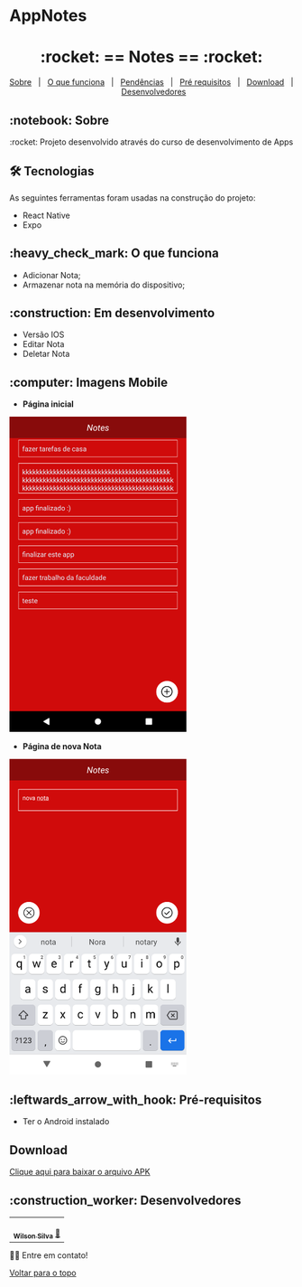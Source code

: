 # AppNotes
<h1 align="center" id="top">:rocket: == Notes == :rocket:</h1>

<p align="center">
  <a href="#sobre">Sobre</a> &#xa0; | &#xa0; 
  <a href="#funciona">O que funciona</a> &#xa0; | &#xa0;
  <!--<a href="#nao-funciona">O que não funciona</a> &#xa0; | &#xa0;-->
  <a href="#pendente">Pendências</a> &#xa0; | &#xa0;
  <a href="#requisitos">Pré requisitos</a> &#xa0; | &#xa0;
  <a href="#download">Download</a> &#xa0; | &#xa0;
  <a href="#desenvolvedores">Desenvolvedores</a>
</p>

<h2 id="sobre">:notebook: Sobre </h2>

<p align="center">:rocket: Projeto desenvolvido através do curso de desenvolvimento de Apps</p>

<h2 id="tecnologias"> 🛠 Tecnologias </h2>

As seguintes ferramentas foram usadas na construção do projeto:

* React Native
* Expo

<h2 id="funciona">:heavy_check_mark: O que funciona</h2>

* Adicionar Nota;
* Armazenar nota na memória do dispositivo;
 
<h2 id="pendente">:construction: Em desenvolvimento</h2>

* Versão IOS
* Editar Nota
* Deletar Nota

<h2 id="imagens">:computer: Imagens Mobile</h2>

- **Página inicial**
<img alt="login" src="https://github.com/wilsonsilvadeveloper/App-Notes/blob/main/assets/tela1.png" width="314"/>

- **Página de nova Nota**
<img alt="restaurantes" src="https://github.com/wilsonsilvadeveloper/App-Notes/blob/main/assets/tela2.png" width="314"/>


<h2 id="requisitos">:leftwards_arrow_with_hook: Pré-requisitos</h2>

* Ter o Android instalado

<h2 id="download">Download</h2>

<a href="notes.apk" download="notex.apk">Clique aqui para baixar o arquivo APK</a>



<h2 id="desenvolvedores">:construction_worker: Desenvolvedores</h2>

<table> 
<tr>
 
<td align="center"><a href="https://github.com/wilsonsilvadeveloper"><img style="border-radius: 50%" src="https://ca.slack-edge.com/T068AHRAWBY-U068SSSDPPV-ed82d540a899-512" width="100px" alt=""/>
 <br />
 <sub><b>Wilson Silva</b></sub></a> <a href="https://github.com/wilsonsilvadeveloper">🚀</a></td>
</tr>
  
</table>

👋🏽 Entre em contato!

<a href="#top">Voltar para o topo</a>
